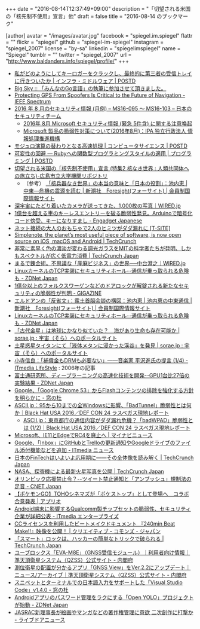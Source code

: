 +++
date = "2016-08-14T12:37:49+09:00"
description = "「切望される米国の「核先制不使用」宣言」他"
draft = false
title = "2016-08-14 のブックマーク"

[author]
  avatar = "/images/avatar.jpg"
  facebook = "spiegel.im.spiegel"
  flattr = ""
  flickr = "spiegel"
  github = "spiegel-im-spiegel"
  instagram = "spiegel_2007"
  license = "by-sa"
  linkedin = "spiegelimspiegel"
  name = "Spiegel"
  tumblr = ""
  twitter = "spiegel_2007"
  url = "http://www.baldanders.info/spiegel/profile/"
+++

- [私がどのようにしてキーロガーをクラックし、最終的に第三者の受信トレイに行きついたか | インフラ・ミドルウェア | POSTD](http://postd.cc/how-i-cracked-a-keylogger-and-ended-up-in-someone-s-inbox/)
- [Big Sky :: 「みんなのGo言語」の執筆に参加させて頂きました。](http://mattn.kaoriya.net/software/lang/go/20160808013725.htm)
- [Protecting GPS From Spoofers Is Critical to the Future of Navigation - IEEE Spectrum](http://spectrum.ieee.org/telecom/security/protecting-gps-from-spoofers-is-critical-to-the-future-of-navigation)
- [2016 年 8 月のセキュリティ情報 (月例) – MS16-095 ～ MS16-103 – 日本のセキュリティチーム](https://blogs.technet.microsoft.com/jpsecurity/2016/08/10/201608-security-bulletin/)
    - [2016年 8月 Microsoft セキュリティ情報 (緊急 5件含) に関する注意喚起](https://www.jpcert.or.jp/at/2016/at160033.html)
    - [Microsoft 製品の脆弱性対策について(2016年8月)：IPA 独立行政法人 情報処理推進機構](http://www.ipa.go.jp/security/ciadr/vul/20160810-ms.html)
- [モジュロ演算の替わりとなる高速処理 | コンピュータサイエンス | POSTD](http://postd.cc/a-fast-alternative-to-the-modulo-reduction/)
- [可変性の回避 ― Rubyへの関数型プログラミングスタイルの適用 | プログラミング | POSTD](http://postd.cc/avoid-mutation-functional-style-in-ruby/)
- [切望される米国の「核先制不使用」宣言 (特集2 核なき世界 : 人類共同体への旅立ち)-広島市立大学機関リポジトリ](http://harp.lib.hiroshima-u.ac.jp/hiroshima-cu/metadata/12321)
    - （参考） [「核兵器なき世界」の本当の意味と「日本の役割」：池内恵 | 中東―危機の震源を読む | 新潮社　Foresight(フォーサイト) | 会員制国際情報サイト](http://www.fsight.jp/5104)
- [深宇宙にたどり着いたカメラが送ってきた、1,000枚の写真｜WIRED.jp](http://wired.jp/2016/08/11/1000-mars-photos/)
- [1億台を超える車のキーレスエントリーを破る脆弱性発見。Arduinoで暗号化コード傍受、キーになりすまし - Engadget Japanese](http://japanese.engadget.com/2016/08/12/1-arduino/)
- [ネット接続の大人のおもちゃで2人のヒミツがダダ漏れに [T-SITE]](http://top.tsite.jp/news/news/o/30195801/)
- [Simplenote, the planet’s most useful piece of software, is now open source on iOS, macOS and Android | TechCrunch](https://techcrunch.com/2016/08/11/simplenote-the-planets-most-useful-piece-of-software-is-now-open-source-on-ios-macos-and-android/)
- [非常に素早く色の濃淡が変わる調光ガラスをMITの科学者たちが発明、しかもスペクトルが広く低電力消費 | TechCrunch Japan](http://jp.techcrunch.com/2016/08/13/20160811windows-2016/)
- [まるで錬金術。不思議な「産廃ビジネス」の世界──中台澄之｜WIRED.jp](http://wired.jp/series/wired-audi-innovation-award/21_sumiyuki-nakadai/)
- [LinuxカーネルのTCP実装にセキュリティホール--通信が乗っ取られる危険も - ZDNet Japan](http://japan.zdnet.com/article/35087351/)
- [1億台以上のフォルクスワーゲンなどのドアロックが解錠される新たなセキュリティの脆弱性が判明 - GIGAZINE](http://gigazine.net/news/20160812-vulnerability-100-million-car/)
- [エルドアンの「反省文」：露土首脳会談の構図：池内恵 | 池内恵の中東通信 | 新潮社　Foresight(フォーサイト) | 会員制国際情報サイト](http://www.fsight.jp/articles/-/41446)
- [LinuxカーネルのTCP実装にセキュリティホール--通信が乗っ取られる危険も - ZDNet Japan](http://japan.zdnet.com/article/35087351/)
- [「古代金星」は地球にかなり似ていた？　海があり生命も存在可能か | sorae.jp : 宇宙（そら）へのポータルサイト](http://sorae.jp/030201/2016_08_12_venus.html)
- [土星惑星タイタンにて「液体メタンに浸かった渓谷」を発見 | sorae.jp : 宇宙（そら）へのポータルサイト](http://sorae.jp/030201/2016_08_11_cassini.html)
- [小寺信良：「補償金もDRMも必要ない」――音楽家 平沢進氏の提言 (1/4) - ITmedia LifeStyle](http://www.itmedia.co.jp/lifestyle/articles/0606/12/news005.html) : 2006年の記事
- [富士通研究所、ディープラーニングの高速化技術を開発--GPU1台比27倍の実験結果 - ZDNet Japan](http://japan.zdnet.com/article/35087284/)
- [Google、「Google Chrome 53」からFlashコンテンツの排除を強化する方針を明らかに - 窓の杜](http://forest.watch.impress.co.jp/docs/news/1014734.html)
- [ASCII.jp：95から10までの全Windowsに影響、「BadTunnel」脆弱性とは何か｜Black Hat USA 2016／DEF CON 24 ラスベガス現地レポート](http://ascii.jp/elem/000/001/207/1207646/)
    - [ASCII.jp：東京都庁の通信内容がダダ漏れ危機？「badWPAD」脆弱性とは (1/2)｜Black Hat USA 2016／DEF CON 24 ラスベガス現地レポート](http://ascii.jp/elem/000/001/209/1209568/)
- [Microsoft、IE11とEdgeでRC4を廃止へ | マイナビニュース](http://news.mynavi.jp/news/2016/08/10/276/)
- [Google、「Inbox」にGitHubとTrelloの更新通知やGoogleドライブのファイル添付機能などを追加 - ITmedia ニュース](http://www.itmedia.co.jp/news/articles/1608/10/news058.html)
- [日本のFinTechはいよいよ応用期に——その全体像を読み解く | TechCrunch Japan](http://jp.techcrunch.com/2016/08/10/fintech-japan/)
- [NASA、探査機による最新火星写真を公開 | TechCrunch Japan](http://jp.techcrunch.com/2016/08/10/20160809martian-chronicles/)
- [オリンピック応援禁止令？--ツイート禁止通知と「アンブッシュ」規制法の足音 - CNET Japan](http://japan.cnet.com/news/business/35087137/)
- [【ポケモンGO】TOHOシネマズが「ポケストップ」として登場へ　コラボ合意発表 | アプリオ](http://appllio.com/20160809-8447-pokemon-go-toho-cinemas-collaboration-pkg)
- [Android端末に影響するQualcomm製チップセットの脆弱性、セキュリティ企業が詳細公表 - ITmedia エンタープライズ](http://www.itmedia.co.jp/enterprise/articles/1608/09/news058.html)
- [CCライセンスを利用したビートメイクドキュメント 『240min Beat Make!!』映像を公開！ | クリエイティブ・コモンズ・ジャパン](https://creativecommons.jp/2016/08/08/240min-beat-make/)
- [「スマート」ロックは、ハッカーの簡単なトリックで破られる | TechCrunch Japan](http://jp.techcrunch.com/2016/08/09/20160808smart-locks-yield-to-simple-hacker-tricks/)
- [ユーブロックス「EVA-M8E」（GNSS受信モジュール）｜利用者向け情報｜準天頂衛星システム（QZSS）公式サイト - 内閣府](http://qzss.go.jp/usage/products/u-blox_eva-m8e_160807.html)
- [測位衛星の配置が分かるアプリ「GNSS View」をVer.2.2にアップデート｜ニュース/アーカイブ｜準天頂衛星システム（QZSS）公式サイト - 内閣府](http://qzss.go.jp/news/archive/gnssview_160805.html)
- [スニペットとターミナルでの日本語入力をサポートした「Visual Studio Code」v1.4.0 - 窓の杜](http://forest.watch.impress.co.jp/docs/news/1014330.html)
- [Androidアプリのパスワード管理をラクにする「Open YOLO」プロジェクトが始動 - ZDNet Japan](http://japan.zdnet.com/article/35087120/)
- [JASRAC新理事長が絵画やマンガなどの著作権管理に意欲 二次創作に打撃か - ライブドアニュース](http://news.livedoor.com/article/detail/11856620/)
